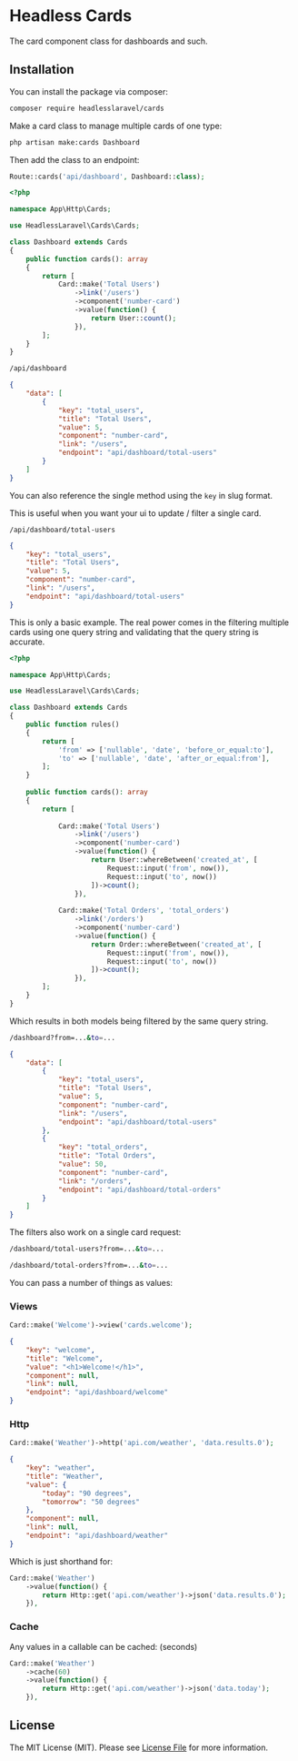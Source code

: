 # Headless Cards

The card component class for dashboards and such.

## Installation

You can install the package via composer:

```bash
composer require headlesslaravel/cards
```
Make a card class to manage multiple cards of one  type:
```bash
php artisan make:cards Dashboard
```
Then add the class to an endpoint:
```php
Route::cards('api/dashboard', Dashboard::class);
```

```php
<?php

namespace App\Http\Cards;

use HeadlessLaravel\Cards\Cards;

class Dashboard extends Cards
{
    public function cards(): array
    {
        return [
            Card::make('Total Users')
                ->link('/users')
                ->component('number-card')
                ->value(function() {
                    return User::count();
                }),
        ];
    }
}
```
```bash
/api/dashboard
```
```json
{
    "data": [
        {
            "key": "total_users",
            "title": "Total Users",
            "value": 5,
            "component": "number-card",
            "link": "/users",
            "endpoint": "api/dashboard/total-users"
        }
    ]
}
```
You can also reference the single method using the `key` in slug format.

This is useful when you want your ui to update / filter a single card. 
```
/api/dashboard/total-users
```

```json
{
    "key": "total_users",
    "title": "Total Users",
    "value": 5,
    "component": "number-card",
    "link": "/users",
    "endpoint": "api/dashboard/total-users"
}
```

This is only a basic example. The real power comes in the filtering multiple cards using one query string and validating that the query string is accurate.

```php
<?php

namespace App\Http\Cards;

use HeadlessLaravel\Cards\Cards;

class Dashboard extends Cards
{
    public function rules()
    {
        return [
            'from' => ['nullable', 'date', 'before_or_equal:to'],
            'to' => ['nullable', 'date', 'after_or_equal:from'],
        ];
    }
    
    public function cards(): array
    {
        return [
        
            Card::make('Total Users')
                ->link('/users')
                ->component('number-card')
                ->value(function() {
                    return User::whereBetween('created_at', [
                        Request::input('from', now()),  
                        Request::input('to', now())
                    ])->count();
                }),
            
            Card::make('Total Orders', 'total_orders')
                ->link('/orders')
                ->component('number-card')
                ->value(function() {
                    return Order::whereBetween('created_at', [
                        Request::input('from', now()),  
                        Request::input('to', now())
                    ])->count();
                }),
        ];
    }
}
```
Which results in both models  being filtered by the same query string.
```bash
/dashboard?from=...&to=...
```
```json
{
    "data": [
        {
            "key": "total_users",
            "title": "Total Users",
            "value": 5,
            "component": "number-card",
            "link": "/users",
            "endpoint": "api/dashboard/total-users"
        },
        {
            "key": "total_orders",
            "title": "Total Orders",
            "value": 50,
            "component": "number-card",
            "link": "/orders",
            "endpoint": "api/dashboard/total-orders"
        }
    ]
}
```
The filters also work on a single card request:
```bash
/dashboard/total-users?from=...&to=...
```
```bash
/dashboard/total-orders?from=...&to=...
```

You can pass a number of things as values:

### Views
```php
Card::make('Welcome')->view('cards.welcome');
```
```json
{
    "key": "welcome",
    "title": "Welcome",
    "value": "<h1>Welcome!</h1>",
    "component": null,
    "link": null,
    "endpoint": "api/dashboard/welcome"
}
```
### Http 
```php
Card::make('Weather')->http('api.com/weather', 'data.results.0');
```
```json
{
    "key": "weather",
    "title": "Weather",
    "value": {
        "today": "90 degrees",
        "tomorrow": "50 degrees"
    },
    "component": null,
    "link": null,
    "endpoint": "api/dashboard/weather"
}
```
Which is just shorthand for:
```php
Card::make('Weather')
    ->value(function() {
        return Http::get('api.com/weather')->json('data.results.0');
    }),
```

### Cache
Any values in a callable can be cached: (seconds)

```php
Card::make('Weather')
    ->cache(60)
    ->value(function() {
        return Http::get('api.com/weather')->json('data.today');
    }),
```

## License

The MIT License (MIT). Please see [License File](LICENSE.md) for more information.
